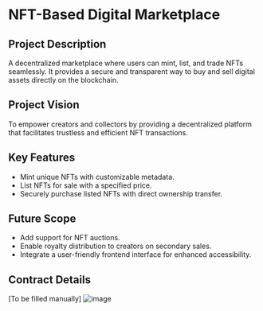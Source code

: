 # NFT-Based Digital Marketplace

## Project Description
A decentralized marketplace where users can mint, list, and trade NFTs seamlessly. It provides a secure and transparent way to buy and sell digital assets directly on the blockchain.

## Project Vision
To empower creators and collectors by providing a decentralized platform that facilitates trustless and efficient NFT transactions.

## Key Features
- Mint unique NFTs with customizable metadata.
- List NFTs for sale with a specified price.
- Securely purchase listed NFTs with direct ownership transfer.

## Future Scope
- Add support for NFT auctions.
- Enable royalty distribution to creators on secondary sales.
- Integrate a user-friendly frontend interface for enhanced accessibility.

## Contract Details
[To be filled manually]
![image](https://github.com/user-attachments/assets/0e405eea-9aec-4444-a3ae-e5ba0dd6d2b2)

